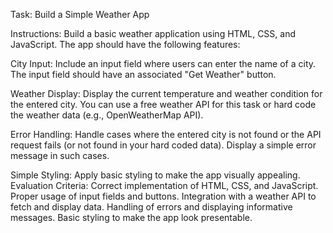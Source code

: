 Task: Build a Simple Weather App

Instructions:
Build a basic weather application using HTML, CSS, and JavaScript. The app should have the following features:

City Input:
Include an input field where users can enter the name of a city.
The input field should have an associated "Get Weather" button.

Weather Display:
Display the current temperature and weather condition for the entered city.
You can use a free weather API for this task or hard code the weather data (e.g., OpenWeatherMap API).

Error Handling:
Handle cases where the entered city is not found or the API request fails (or not found in your hard coded data).
Display a simple error message in such cases.

Simple Styling:
Apply basic styling to make the app visually appealing.
Evaluation Criteria:
Correct implementation of HTML, CSS, and JavaScript.
Proper usage of input fields and buttons.
Integration with a weather API to fetch and display data.
Handling of errors and displaying informative messages.
Basic styling to make the app look presentable.

